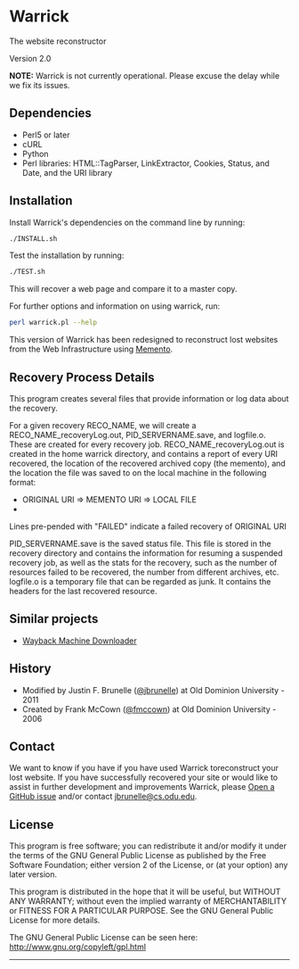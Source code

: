 # Warrick
The website reconstructor

Version 2.0

**NOTE:** Warrick is not currently operational. Please excuse the delay while we fix its issues.

## Dependencies 
* Perl5 or later
* cURL
* Python
* Perl libraries: HTML::TagParser, LinkExtractor, Cookies, Status, and Date, and the URI library

## Installation
Install Warrick's dependencies on the command line by running:

```sh
./INSTALL.sh
```

Test the installation by running:

```sh
./TEST.sh
```

This will recover a web page and compare it to a master copy.

For further options and information on using warrick, run:

```sh
perl warrick.pl --help
```

This version of Warrick has been redesigned to reconstruct lost
websites from the Web Infrastructure using [Memento](http://www.mementoweb.org/).

## Recovery Process Details

This program creates several files that provide information or log data about the recovery. 

For a given recovery RECO_NAME, we will create a RECO_NAME_recoveryLog.out, PID_SERVERNAME.save,
and logfile.o. These are created for every recovery job. RECO_NAME_recoveryLog.out is created in the home warrick directory, and contains a report of every URI recovered, the location of the recovered archived copy (the memento), and  the location the file was saved to on the local machine in the following format:
* ORIGINAL URI => MEMENTO URI => LOCAL FILE
* 
Lines pre-pended with "FAILED" indicate a failed recovery of ORIGINAL URI

PID_SERVERNAME.save is the saved status file. This file is stored in the recovery directory and contains the information for resuming a suspended recovery job, as well as the stats for the recovery, such as the number of resources failed to be recovered, the number from different archives, etc. logfile.o is a temporary file that can be regarded as junk. It contains the headers for the last recovered resource.

## Similar projects

* [Wayback Machine Downloader](https://github.com/hartator/wayback-machine-downloader)

## History 

* Modified by Justin F. Brunelle ([@jbrunelle](https://github.com/jfbrunelle)) at Old Dominion University - 2011
* Created by Frank McCown ([@fmccown](https://github.com/fmccown)) at Old Dominion University - 2006

## Contact 

We want to know if you have if you have used Warrick toreconstruct your lost website. If you have successfully recovered your site or  would like to assist in further development and improvements Warrick, please [Open a GitHub issue](https://github.com/oduwsdl/warrick/issues/new) and/or contact jbrunelle@cs.odu.edu.

## License

This program is free software; you can redistribute it and/or
modify it under the terms of the GNU General Public License
as published by the Free Software Foundation; either version 2
of the License, or (at your option) any later version.

This program is distributed in the hope that it will be useful,
but WITHOUT ANY WARRANTY; without even the implied warranty of
MERCHANTABILITY or FITNESS FOR A PARTICULAR PURPOSE.  See the
GNU General Public License for more details.

The GNU General Public License can be seen here:
http://www.gnu.org/copyleft/gpl.html

-----------------------------------------------------------

